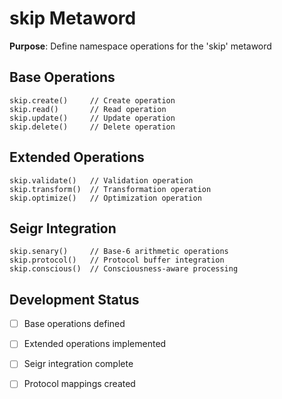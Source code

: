 # skip Metaword

**Purpose**: Define namespace operations for the 'skip' metaword

## Base Operations

```hyphos
skip.create()     // Create operation
skip.read()       // Read operation  
skip.update()     // Update operation
skip.delete()     // Delete operation
```

## Extended Operations

```hyphos
skip.validate()   // Validation operation
skip.transform()  // Transformation operation
skip.optimize()   // Optimization operation
```

## Seigr Integration

```hyphos
skip.senary()     // Base-6 arithmetic operations
skip.protocol()   // Protocol buffer integration
skip.conscious()  // Consciousness-aware processing
```

## Development Status

- [ ] Base operations defined
- [ ] Extended operations implemented  
- [ ] Seigr integration complete
- [ ] Protocol mappings created

